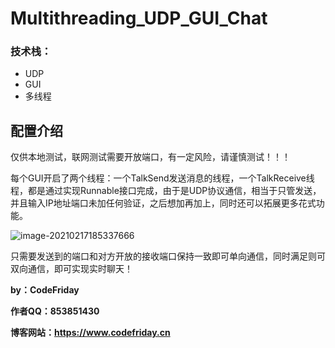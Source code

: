 # Multithreading_UDP_GUI_Chat

### 技术栈：

+ UDP
+ GUI
+ 多线程



## 配置介绍

仅供本地测试，联网测试需要开放端口，有一定风险，请谨慎测试！！！

每个GUI开启了两个线程：一个TalkSend发送消息的线程，一个TalkReceive线程，都是通过实现Runnable接口完成，由于是UDP协议通信，相当于只管发送，并且输入IP地址端口未加任何验证，之后想加再加上，同时还可以拓展更多花式功能。

![image-20210217185337666](https://codefriday.oss-cn-beijing.aliyuncs.com/Github/udpchat.png)

只需要发送到的端口和对方开放的接收端口保持一致即可单向通信，同时满足则可双向通信，即可实现实时聊天！



**by：CodeFriday**

**作者QQ：853851430**

**博客网站：https://www.codefriday.cn**